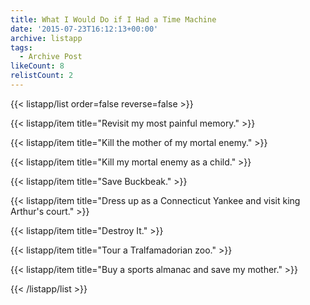 ```yaml
---
title: What I Would Do if I Had a Time Machine
date: '2015-07-23T16:12:13+00:00'
archive: listapp
tags: 
  - Archive Post
likeCount: 8
relistCount: 2
---
```



{{< listapp/list order=false reverse=false >}}

   {{< listapp/item title="Revisit my most painful memory." >}}

   {{< listapp/item title="Kill the mother of my mortal enemy." >}}

   {{< listapp/item title="Kill my mortal enemy as a child." >}}

   {{< listapp/item title="Save Buckbeak." >}}

   {{< listapp/item title="Dress up as a Connecticut Yankee and visit king Arthur's court." >}}

   {{< listapp/item title="Destroy It." >}}

   {{< listapp/item title="Tour a Tralfamadorian zoo." >}}

   {{< listapp/item title="Buy a sports almanac and save my mother." >}}

{{< /listapp/list >}}
